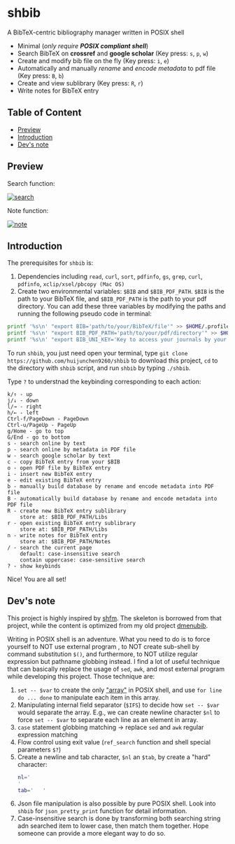 # shbib

A BibTeX-centric bibliography manager written in POSIX shell

- Minimal (*only require **POSIX compliant shell***)
- Search BibTeX on **crossref** and **google scholar** (Key press: `s`, `p`, `w`)
- Create and modify bib file on the fly (Key press: `i`, `e`)
- Automatically and manually *rename* and *encode metadata* to pdf file (Key press: `B`, `b`)
- Create and view sublibrary (Key press: `R`, `r`)
- Write notes for BibTeX entry

## Table of Content

<!-- vim-markdown-toc GFM -->

* [Preview](#preview)
* [Introduction](#introduction)
* [Dev's note](#devs-note)

<!-- vim-markdown-toc -->

## Preview

Search function:

[![search](https://asciinema.org/a/dAqUiKCVwkxcS0vNUyqd8fVnP.png)](https://asciinema.org/a/dAqUiKCVwkxcS0vNUyqd8fVnP)

Note function:

[![note](https://asciinema.org/a/JLILWWhC0PaAiEL69dTRbhlb0.png)](https://asciinema.org/a/JLILWWhC0PaAiEL69dTRbhlb0)

## Introduction

The prerequisites for `shbib` is:
1. Dependencies including `read`, `curl`, `sort`, `pdfinfo`, `gs`, `grep`, `curl`, `pdfinfo`, `xclip/xsel/pbcopy (Mac OS)`
2. Create two environmental variables: `$BIB` and `$BIB_PDF_PATH`. `$BIB` is the path to your BibTeX file, and `$BIB_PDF_PATH` is the path to your pdf directory. You can add these three variables by modifying the paths and running the following pseudo code in terminal:

```sh
printf '%s\n' "export BIB='path/to/your/BibTeX/file'" >> $HOME/.profile
printf '%s\n' "export BIB_PDF_PATH='path/to/your/pdf/directory'" >> $HOME/.profile
printf '%s\n' "export BIB_UNI_KEY='Key to access your journals by your university'" >> $HOME/.profile	# Not required
```

To run `shbib`, you just need open your terminal, type `git clone https://github.com/huijunchen9260/shbib` to download this project, `cd` to the directory with `shbib` script, and run `shbib` by typing `./shbib`.

Type `?` to understnad the keybinding corresponding to each action:

```
k/↑ - up
j/↓ - down
l/→ - right
h/← - left
Ctrl-f/PageDown - PageDown
Ctrl-u/PageUp - PageUp
g/Home - go to top
G/End - go to bottom
s - search online by text
p - search online by metadata in PDF file
w - search google scholar by text
c - copy BibTeX entry from your $BIB
o - open PDF file by BibTeX entry
i - insert new BibTeX entry
e - edit existing BibTeX entry
b - manually build database by rename and encode metadata into PDF file
B - automatically build database by rename and encode metadata into PDF file
R - create new BibTeX entry sublibrary
    store at: $BIB_PDF_PATH/Libs
r - open existing BibTeX entry sublibrary
    store at: $BIB_PDF_PATH/Libs
n - write notes for BibTeX entry
    store at: $BIB_PDF_PATH/Notes
/ - search the current page
    default: case-insensitive search
    contain uppercase: case-sensitive search
? - show keybinds
```

Nice! You are all set!

## Dev's note

This project is highly inspired by [shfm](https://github.com/dylanaraps/shfm). The skeleton is borrowed from that project, while the content is optimized from my old project [dmenubib](https://github.com/huijunchen9260/dmenubib).

Writing in POSIX shell is an adventure. What you need to do is to force yourself to NOT use external program , to NOT create sub-shell by command substitution `$()`, and furthermore, to NOT utilize regular expression but pathname globbing instead. I find a lot of useful technique that can basically replace the usage of `sed`, `awk`, and most external program while developing this project. Those technique are:

1. `set -- $var` to create the only ["array"](http://www.etalabs.net/sh_tricks.html) in POSIX shell, and use `for line do ... done` to manipulate each item in this array.
2. Manipulating internal field separator (`$IFS`) to decide how `set -- $var` would separate the array. E.g., we can create newline character `$nl` to force `set -- $var` to separate each line as an element in array.
3. `case` statement globbing matching -> replace `sed` and `awk` regular expression matching
4. Flow control using exit value (`ref_search` function and shell special parameters `$?`)
5. Create a newline and tab character, `$nl` an `$tab`, by create a "hard" character:
    ```sh
    nl='
    '
    tab='	'
    ```
6. Json file manipulation is also possible by pure POSIX shell. Look into `shbib` for `json_pretty_print` function for detail information.
7. Case-insensitive search is done by transforming both searching string adn searched item to lower case, then match them together. Hope someone can provide a more elegant way to do so.
